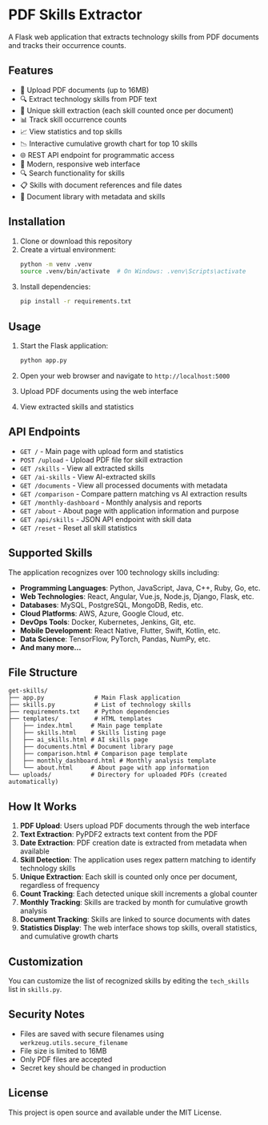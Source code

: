 # PDF Skills Extractor

A Flask web application that extracts technology skills from PDF documents and tracks their occurrence counts.

## Features

- 📄 Upload PDF documents (up to 16MB)
- 🔍 Extract technology skills from PDF text
- 🎯 Unique skill extraction (each skill counted once per document)
- 📊 Track skill occurrence counts
- 📈 View statistics and top skills
- 📉 Interactive cumulative growth chart for top 10 skills
- 🌐 REST API endpoint for programmatic access
- 🎨 Modern, responsive web interface
- 🔍 Search functionality for skills
- 📋 Skills with document references and file dates
- 📁 Document library with metadata and skills

## Installation

1. Clone or download this repository
2. Create a virtual environment:
   ```bash
   python -m venv .venv
   source .venv/bin/activate  # On Windows: .venv\Scripts\activate
   ```
3. Install dependencies:
   ```bash
   pip install -r requirements.txt
   ```

## Usage

1. Start the Flask application:
   ```bash
   python app.py
   ```

2. Open your web browser and navigate to `http://localhost:5000`

3. Upload PDF documents using the web interface

4. View extracted skills and statistics

## API Endpoints

- `GET /` - Main page with upload form and statistics
- `POST /upload` - Upload PDF file for skill extraction
- `GET /skills` - View all extracted skills
- `GET /ai-skills` - View AI-extracted skills
- `GET /documents` - View all processed documents with metadata
- `GET /comparison` - Compare pattern matching vs AI extraction results
- `GET /monthly-dashboard` - Monthly analysis and reports
- `GET /about` - About page with application information and purpose
- `GET /api/skills` - JSON API endpoint with skill data
- `GET /reset` - Reset all skill statistics

## Supported Skills

The application recognizes over 100 technology skills including:

- **Programming Languages**: Python, JavaScript, Java, C++, Ruby, Go, etc.
- **Web Technologies**: React, Angular, Vue.js, Node.js, Django, Flask, etc.
- **Databases**: MySQL, PostgreSQL, MongoDB, Redis, etc.
- **Cloud Platforms**: AWS, Azure, Google Cloud, etc.
- **DevOps Tools**: Docker, Kubernetes, Jenkins, Git, etc.
- **Mobile Development**: React Native, Flutter, Swift, Kotlin, etc.
- **Data Science**: TensorFlow, PyTorch, Pandas, NumPy, etc.
- **And many more...**

## File Structure

```
get-skills/
├── app.py              # Main Flask application
├── skills.py           # List of technology skills
├── requirements.txt    # Python dependencies
├── templates/          # HTML templates
│   ├── index.html     # Main page template
│   ├── skills.html    # Skills listing page
│   ├── ai_skills.html # AI skills page
│   ├── documents.html # Document library page
│   ├── comparison.html # Comparison page template
│   ├── monthly_dashboard.html # Monthly analysis template
│   └── about.html     # About page with app information
└── uploads/           # Directory for uploaded PDFs (created automatically)
```

## How It Works

1. **PDF Upload**: Users upload PDF documents through the web interface
2. **Text Extraction**: PyPDF2 extracts text content from the PDF
3. **Date Extraction**: PDF creation date is extracted from metadata when available
4. **Skill Detection**: The application uses regex pattern matching to identify technology skills
5. **Unique Extraction**: Each skill is counted only once per document, regardless of frequency
6. **Count Tracking**: Each detected unique skill increments a global counter
7. **Monthly Tracking**: Skills are tracked by month for cumulative growth analysis
7. **Document Tracking**: Skills are linked to source documents with dates
8. **Statistics Display**: The web interface shows top skills, overall statistics, and cumulative growth charts

## Customization

You can customize the list of recognized skills by editing the `tech_skills` list in `skills.py`.

## Security Notes

- Files are saved with secure filenames using `werkzeug.utils.secure_filename`
- File size is limited to 16MB
- Only PDF files are accepted
- Secret key should be changed in production

## License

This project is open source and available under the MIT License.
